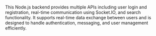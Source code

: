 This Node.js backend provides multiple APIs including user login and registration, real-time communication using Socket.IO, and search functionality. It supports real-time data exchange between users and is designed to handle authentication, messaging, and user management efficiently.
